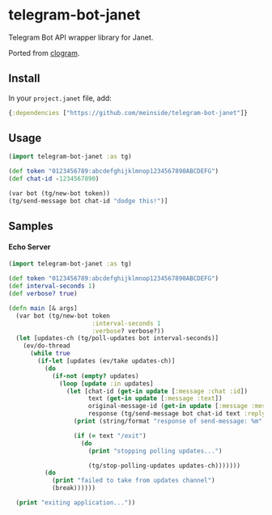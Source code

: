 # telegram-bot-janet

Telegram Bot API wrapper library for Janet.

Ported from [clogram](https://github.com/meinside/clogram).

## Install


In your `project.janet` file, add:

```clojure
{:dependencies ["https://github.com/meinside/telegram-bot-janet"]}
```

## Usage

```clojure
(import telegram-bot-janet :as tg)

(def token "0123456789:abcdefghijklmnop1234567890ABCDEFG")
(def chat-id -1234567890)

(var bot (tg/new-bot token))
(tg/send-message bot chat-id "dodge this!")]
```

## Samples

#### Echo Server

```clojure
(import telegram-bot-janet :as tg)

(def token "0123456789:abcdefghijklmnop1234567890ABCDEFG")
(def interval-seconds 1)
(def verbose? true)

(defn main [& args]
  (var bot (tg/new-bot token
                       :interval-seconds 1
                       :verbose? verbose?))
  (let [updates-ch (tg/poll-updates bot interval-seconds)]
    (ev/do-thread
      (while true
        (if-let [updates (ev/take updates-ch)]
          (do
            (if-not (empty? updates)
              (loop [update :in updates]
                (let [chat-id (get-in update [:message :chat :id])
                      text (get-in update [:message :text])
                      original-message-id (get-in update [:message :message-id])
                      response (tg/send-message bot chat-id text :reply-to-message-id original-message-id)]
                  (print (string/format "response of send-message: %m" response))

                  (if (= text "/exit")
                    (do
                      (print "stopping polling updates...")

                      (tg/stop-polling-updates updates-ch)))))))
          (do
            (print "failed to take from updates channel")
            (break))))))

  (print "exiting application..."))
```
